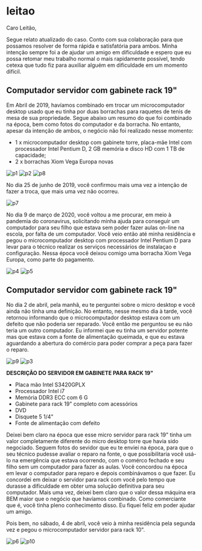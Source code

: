 # leitao
Caro Leitão,

Segue relato atualizado do caso. Conto com sua colaboração para que possamos resolver de forma rápida e satisfatória para ambos. Minha intenção sempre foi a de ajudar um amigo em dificuldade e espero que eu possa retomar meu trabalho normal o mais rapidamente possível, tendo cetexa que tudo fiz para auxiliar alguém em dificuldade em um momento difícil.

## Computador servidor com gabinete rack 19"

Em Abril de 2019, havíamos combinado em trocar um microcomputador desktop usado que eu tinha por duas borrachas para raquetes de tenis de mesa de sua propriedade. Segue abaixo um resumo do que foi combinado na época, bem como fotos do computador e da borracha. No entanto, apesar da intenção de ambos, o negócio não foi realizado nesse momento:

- 1 x microcomputador desktop com gabinete torre, placa-mãe Intel com processador Intel Pentium D, 2 GB memória e disco HD com 1 TB de capacidade;
- 2 x borrachas Xiom Vega Europa novas

![p1](https://user-images.githubusercontent.com/86032/87878519-182ea980-c9bb-11ea-8f68-41013b544f16.jpg)
![p2](https://user-images.githubusercontent.com/86032/87878520-18c74000-c9bb-11ea-8d3e-318b02ba9881.jpg)
![p8](https://user-images.githubusercontent.com/86032/87879049-92acf880-c9be-11ea-8095-e54db2931763.jpg)

No dia 25 de junho de 2019, você confirmou mais uma vez a intenção de fazer a troca, que mais uma vez não ocorreu.

![p7](https://user-images.githubusercontent.com/86032/87878795-f9c9ad80-c9bc-11ea-80b0-6ac3a842af22.jpg)

No dia 9 de março de 2020, você voltou a me procurar, em meio à pandemia do coronavirus, solicitando minha ajuda para conseguir um computador para seu filho que estava sem poder fazer aulas on-line na escola, por falta de um computador. Você veio então até minha residência e pegou o microcomputador desktop com processador Intel Pentium D para levar para o técnico realizar os serviços necessários de instalaçao e configuração. Nessa época você deixou comigo uma borracha Xiom Vega Europa, como parte do pagamento.

![p4](https://user-images.githubusercontent.com/86032/87878656-0ef20c80-c9bc-11ea-8205-ce8f3c3bb8a1.jpg)
![p5](https://user-images.githubusercontent.com/86032/87878658-11ecfd00-c9bc-11ea-8077-e0a8a5850db2.jpg)

## Computador servidor com gabinete rack 19"

No dia 2 de abril, pela manhã, eu te perguntei sobre o micro desktop e você ainda não tinha uma definição. No entanto, nesse mesmo dia à tarde, você retornou informando que o microcomputador desktop estava com um defeito que não poderia ser reparado. Você então me perguntou se eu não teria um outro computador. Eu informei que eu tinha um servidor potente mas que estava com a fonte de alimentação queimada, e que eu estava aguardando a abertura do comércio para poder comprar a peça para fazer o reparo.

![p9](https://user-images.githubusercontent.com/86032/87879901-d5bd9a80-c9c3-11ea-9d09-feb4802a6969.jpg)
![p3](https://user-images.githubusercontent.com/86032/87878672-2630fa00-c9bc-11ea-86b7-74a963f4f12d.jpg)

**DESCRIÇÃO DO SERVIDOR EM GABINETE PARA RACK 19"**
- Placa mão Intel S3420GPLX
- Processador Intel i7
- Memória DDR3 ECC com 6 G
- Gabinete para rack 19" completo com acessórios
- DVD
- Disquete 5 1/4"
- Fonte de alimentação com defeito

Deixei bem claro na época que esse micro servidor para rack 19" tinha um valor completamente diferente do micro desktop torre que havia sido negociado. Seguem fotos do sevidor que eu te enviei na época, para que o seu técnico pudesse avaliar o reparo na fonte, o que possibilitaria você usá-lo na emergência que estava ocorrendo, com o comérco fechado e  seu filho sem um computador para fazer as aulas. Você concordou na época em levar o computador para reparo e depois combinávamos o que fazer. Eu concordei em deixar o servidor para rack com você pelo tempo que durasse a dificuldade em obter uma solução definitiva para seu computador. Mais uma vez, deixei bem claro que o valor dessa máquina era BEM maior que o negócio que havíamos combinado. Como comerciante que é, você tinha pleno conhecimento disso. Eu fiquei feliz em poder ajudar um amigo.

Pois bem, no sábado, 4 de abril, você veio à minha residência pela segunda vez e pegou o microcomputador servidor para rack 10".

![p6](https://user-images.githubusercontent.com/86032/87878660-187b7480-c9bc-11ea-934d-cdf661038d56.jpg)
![p10](https://user-images.githubusercontent.com/86032/87880291-f9ceab00-c9c6-11ea-8174-f0ace28d03fe.jpg)







